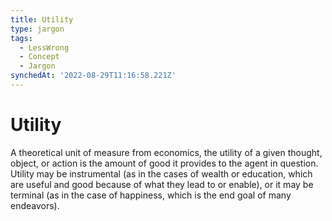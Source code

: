 ```yaml
---
title: Utility
type: jargon
tags:
  - LessWrong
  - Concept
  - Jargon
synchedAt: '2022-08-29T11:16:58.221Z'
---
```

# Utility



A theoretical unit of measure from economics, the utility of a given thought, object, or action is the amount of good it provides to the agent in question. Utility may be instrumental (as in the cases of wealth or education, which are useful and good because of what they lead to or enable), or it may be terminal (as in the case of happiness, which is the end goal of many endeavors).  
 